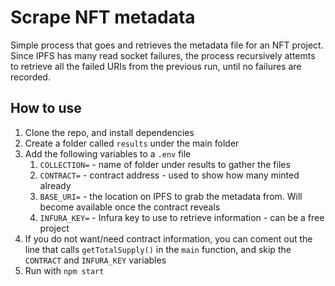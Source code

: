 # Scrape NFT metadata

Simple process that goes and retrieves the metadata file for an NFT project.
Since IPFS has many read socket failures, the process recursively attemts to retrieve all the failed URIs from the previous run, until no failures are recorded.

## How to use

1. Clone the repo, and install dependencies
1. Create a folder called `results` under the main folder
1. Add the following variables to a `.env` file
    1. `COLLECTION=` - name of folder under results to gather the files
    1. `CONTRACT=` - contract address - used to show how many minted already
    1. `BASE_URI=` - the location on IPFS to grab the metadata from. Will become available once the contract reveals
    1. `INFURA_KEY=` - Infura key to use to retrieve information - can be a free project
1. If you do not want/need contract information, you can coment out the line that calls `getTotalSupply()` in the `main` function, and skip the `CONTRACT` and `INFURA_KEY` variables
1. Run with `npm start`
